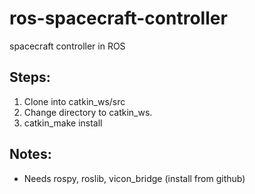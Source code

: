 # ros-spacecraft-controller
spacecraft controller in ROS

## Steps:
1. Clone into catkin_ws/src
2. Change directory to catkin_ws. 
3. catkin_make install 

## Notes:
* Needs rospy, roslib, vicon_bridge (install from github)
